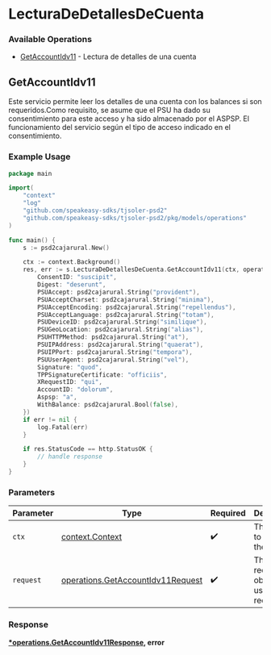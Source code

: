 # LecturaDeDetallesDeCuenta

### Available Operations

* [GetAccountIdv11](#getaccountidv11) - Lectura de detalles de una cuenta

## GetAccountIdv11

Este servicio permite leer los detalles de una cuenta con los balances si son requeridos.Como requisito, se asume que el PSU ha dado su consentimiento para este acceso y ha sido almacenado por el ASPSP. El funcionamiento del servicio según el tipo de acceso indicado en el consentimiento.

### Example Usage

```go
package main

import(
	"context"
	"log"
	"github.com/speakeasy-sdks/tjsoler-psd2"
	"github.com/speakeasy-sdks/tjsoler-psd2/pkg/models/operations"
)

func main() {
    s := psd2cajarural.New()

    ctx := context.Background()
    res, err := s.LecturaDeDetallesDeCuenta.GetAccountIdv11(ctx, operations.GetAccountIdv11Request{
        ConsentID: "suscipit",
        Digest: "deserunt",
        PSUAccept: psd2cajarural.String("provident"),
        PSUAcceptCharset: psd2cajarural.String("minima"),
        PSUAcceptEncoding: psd2cajarural.String("repellendus"),
        PSUAcceptLanguage: psd2cajarural.String("totam"),
        PSUDeviceID: psd2cajarural.String("similique"),
        PSUGeoLocation: psd2cajarural.String("alias"),
        PSUHTTPMethod: psd2cajarural.String("at"),
        PSUIPAddress: psd2cajarural.String("quaerat"),
        PSUIPPort: psd2cajarural.String("tempora"),
        PSUUserAgent: psd2cajarural.String("vel"),
        Signature: "quod",
        TPPSignatureCertificate: "officiis",
        XRequestID: "qui",
        AccountID: "dolorum",
        Aspsp: "a",
        WithBalance: psd2cajarural.Bool(false),
    })
    if err != nil {
        log.Fatal(err)
    }

    if res.StatusCode == http.StatusOK {
        // handle response
    }
}
```

### Parameters

| Parameter                                                                              | Type                                                                                   | Required                                                                               | Description                                                                            |
| -------------------------------------------------------------------------------------- | -------------------------------------------------------------------------------------- | -------------------------------------------------------------------------------------- | -------------------------------------------------------------------------------------- |
| `ctx`                                                                                  | [context.Context](https://pkg.go.dev/context#Context)                                  | :heavy_check_mark:                                                                     | The context to use for the request.                                                    |
| `request`                                                                              | [operations.GetAccountIdv11Request](../../models/operations/getaccountidv11request.md) | :heavy_check_mark:                                                                     | The request object to use for the request.                                             |


### Response

**[*operations.GetAccountIdv11Response](../../models/operations/getaccountidv11response.md), error**

